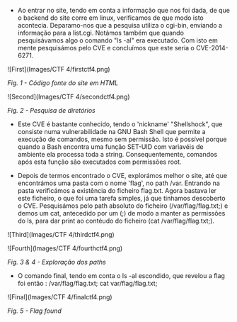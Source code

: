 - Ao entrar no site, tendo em conta a informação que nos foi dada, de que o backend do site corre em linux, verificamos de que modo isto acontecia. Deparamo-nos que a pesquisa utiliza o cgi-bin, enviando a informação para a list.cgi. Notámos também que quando pesquisávamos algo o comando "ls -al" era executado. Com isto em mente pesquisámos pelo CVE e concluímos que este seria o CVE-2014-6271.

![First](Images/CTF 4/firstctf4.png)

*Fig. 1 - Código fonte do site em HTML*


![Second](Images/CTF 4/secondctf4.png)

*Fig. 2 - Pesquisa de diretórios*


- Este CVE é bastante conhecido, tendo o 'nickname' "Shellshock", que consiste numa vulnerabilidade na GNU Bash Shell que permite a execução de comandos, mesmo sem permissão. Isto é possível porque quando a Bash encontra uma função SET-UID com variavéis de ambiente ela processa toda a string. Consequentemente, comandos após esta função são executados com permissões root.

- Depois de termos encontrado o CVE, explorámos melhor o site, até que encontrámos uma pasta com o nome 'flag', no path /var. Entrando na pasta verificámos a existência do ficheiro flag.txt. Agora bastava ler este ficheiro, o que foi uma tarefa simples, já que tinhamos descoberto o CVE. Pesquisámos pelo path absoluto do ficheiro (/var/flag/flag.txt;) e demos um cat, antecedido por um (;) de modo a manter as permissões do ls, para dar print ao contéudo do ficheiro (cat /var/flag/flag.txt;).

![Third](Images/CTF 4/thirdctf4.png)


![Fourth](Images/CTF 4/fourthctf4.png)

*Fig. 3 & 4 - Exploração dos paths*


- O comando final, tendo em conta o ls -al escondido, que revelou a flag foi então : /var/flag/flag.txt; cat var/flag/flag.txt;

![Final](Images/CTF 4/finalctf4.png)

*Fig. 5 - Flag found*